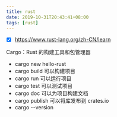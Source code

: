 ```yaml
---
title: rust
date: 2019-10-31T20:43:41+08:00
tags: [rust]
---
```


- [x] https://www.rust-lang.org/zh-CN/learn

Cargo：Rust 的构建工具和包管理器

- cargo new hello-rust
- cargo build 可以构建项目
- cargo run 可以运行项目
- cargo test 可以测试项目
- cargo doc 可以为项目构建文档
- cargo publish 可以将库发布到 crates.io
- cargo --version
